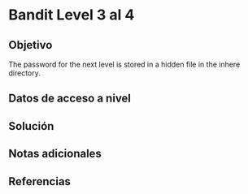 # Bandit Level 3 al 4

## Objetivo
The password for the next level is stored in a hidden file in the inhere directory.

## Datos de acceso a nivel

## Solución

## Notas adicionales

## Referencias